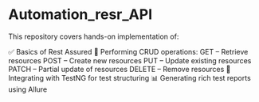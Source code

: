# Automation_resr_API

This repository covers hands-on implementation of:

✅ Basics of Rest Assured
📡 Performing CRUD operations:
GET – Retrieve resources
POST – Create new resources
PUT – Update existing resources
PATCH – Partial update of resources
DELETE – Remove resources
🧪 Integrating with TestNG for test structuring
📊 Generating rich test reports using Allure
